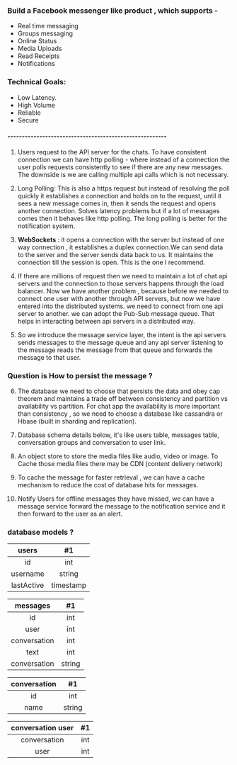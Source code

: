 ### Build a Facebook messenger like product , which supports - 

* Real time messaging
* Groups messaging
* Online Status
* Media Uploads 
* Read Receipts
* Notifications

### Technical Goals: 

* Low Latency.
* High Volume
* Reliable
* Secure

#### -------------------------------------------------------

1. Users request to the API server for the chats. To have consistent connection we can have http polling - where instead of a connection the user polls requests consistently to see if there are any new messages. The downside is we are calling multiple api calls which is not necessary.

2. Long Polling: This is also a https request but instead of resolving the poll quickly it establishes a connection and holds on to the request, until it sees a new message comes in, then it sends the request and opens another connection. Solves latency problems but if a lot of messages comes then it behaves like http polling. The long polling is better for the notification system.

3. **WebSockets** : it opens a connection with the server but instead of one way connection , it establishes a duplex connection.We can send data to the server and the server sends data back to us. It maintains the connection till the session is open. This is the one I recommend.


4. If there are millions of request then we need to maintain a lot of chat api servers and the connection to those servers  happens through the load balancer.
Now we have another problem , because before we needed to connect one user with another through API servers, but now we have entered into the distributed systems. we need to connect from one api server to another. we can adopt the Pub-Sub message queue. That helps in interacting between api servers in a distributed way.

5. So we introduce the message service layer, the intent is the api servers sends messages to the message queue and any api server listening to the message reads the message from that queue and forwards the message to that user.


### Question is How to persist the message ? 

6. The database we need to choose that persists the data and obey cap theorem and maintains a trade off between consistency and partition vs availability vs partition. For chat app the availability is more important than consistency , so we need to choose a database like cassandra or Hbase (built in sharding and replication).


7. Database schema details below, it's like users table, messages table, conversation groups and conversation to user link.

8. An object store to store the media files like audio, video or image. To Cache those media files there may be CDN (content delivery network)

9. To cache the message for faster retrieval , we can have a cache mechanism to reduce the cost of database hits for messages.

10. Notify Users for offline messages they have missed, we can have a message service forward the message to the notification service and it then forward to the user as an alert.

### database models ?
                              
| users | #1 |
| :---: | :---: |
| id | int |
| username | string |
| lastActive | timestamp |
               
| messages | #1 |
| :---: | :---: |
| id | int |
| user | int |
| conversation | int |
| text | int |
| conversation | string |

| conversation | #1 |
| :---: | :---: |
| id | int |
| name | string |


| conversation user | #1 |
| :---: | :---: |
| conversation | int |
| user | int |


